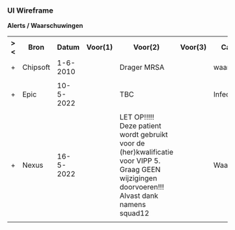### UI Wireframe
<b>Alerts / Waarschuwingen</b>
<table class="grid">
<tbody>
<tr><th>&gt;&lt;</th>
<th>Bron</th>
<th>Datum</th>
<th>Voor(1)</th>
<th>Voor(2)</th>
<th>Voor(3)</th>
<th>Categorie</th>
<th>Status</th>
</tr>
<tr><td>+</td>
<td>Chipsoft</td>
<td>1-6-2010</td>
<td></td>
<td>Drager MRSA</td>
<td></td>
<td>waarschuwing</td>
<td>active</td>
</tr><tr><td></td><td colspan=7>
</td></tr>
<tr><td>+</td>
<td>Epic</td>
<td>10-5-2022</td>
<td></td>
<td>TBC</td>
<td></td>
<td>Infection Flag</td>
<td>inactive</td>
</tr><tr><td></td><td colspan=7>
</td></tr>
<tr><td>+</td>
<td>Nexus</td>
<td>16-5-2022</td>
<td></td>
<td>LET OP!!!!!<br/>Deze patient wordt gebruikt voor de (her)kwalificatie voor VIPP 5. Graag GEEN wijzigingen doorvoeren!!!<br/>Alvast dank namens squad12</td>
<td></td>
<td>Waarschuwing</td>
<td>active</td>
</tr><tr><td></td><td colspan=7>
</td></tr>
</tbody>
</table>